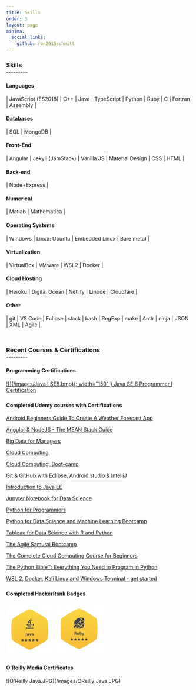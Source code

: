 ```yaml
---
title: Skills
order: 3
layout: page
minima:
  social_links:
    github: ron2015schmitt
---
```



<h3 style="margin-bottom: 0; padding-bottom: 0;">Skills</h3>
---------
<p style="margin-bottom: 20px;" />

#### Languages

| JavaScript (ES2018) | C++ | Java | TypeScript | Python | Ruby | C | Fortran | Assembly |

#### Databases

| SQL | MongoDB |

#### Front-End

| Angular | Jekyll (JamStack) | Vanilla JS | Material Design | CSS | HTML |

#### Back-end

| Node+Express | 

#### Numerical

| Matlab | Mathematica |

#### Operating Systems

| Windows | Linux: Ubuntu |  Embedded Linux | Bare metal |

#### Virtualization

| VirtualBox | VMware | WSL2 | Docker |

#### Cloud Hosting

| Heroku | Digital Ocean | Netlify | Linode | Cloudfare |

#### Other

| git | VS Code | Eclipse | slack | bash | RegExp | make | Antlr | ninja | JSON | XML | Agile |


<h3 style="margin-top: 50px; margin-bottom: 0; padding-bottom: 0;">Recent Courses & Certifications</h3>
---------
<p style="margin-bottom: 20px;" />

<h4 style="margin-top: 20px">Programming Certifications</h4>

[![](/images/Java I SE8.bmp){: width="150" } Java SE 8 Programmer I Certification](https://www.credly.com/badges/05a7ef92-83a0-4441-9be0-0afde0e62ff0)

<h4 style="margin-top: 24px">Completed Udemy courses with Certifications</h4>


[Android Beginners Guide To Create A Weather Forecast App](https://www.udemy.com/certificate/UC-UWLDAF27/)

[Angular & NodeJS - The MEAN Stack Guide](https://www.udemy.com/certificate/UC-319a3e6c-d598-478a-8d6d-f45d4b299470/)

[Big Data for Managers](https://www.udemy.com/certificate/UC-f9b86c0f-1ee7-4757-95d1-9df166a0c2e3/)

[Cloud Computing](https://www.udemy.com/certificate/UC-d1cf42d6-675b-46af-8d67-9ca13ad9c5c9/)

[Cloud Computing: Boot-camp](https://www.udemy.com/certificate/UC-887f8b61-5b6d-4f6e-9291-13a29d54d139/)

[Git & GitHub with Eclipse, Android studio & IntelliJ](https://www.udemy.com/certificate/UC-P7259FG1/)

[Introduction to Java EE](https://www.udemy.com/certificate/UC-UQ9XZ81L/)

[Jupyter Notebook for Data Science](https://www.udemy.com/certificate/UC-2700c756-f627-47ff-8e41-56b2b3f9ce5a/)

[Python for Programmers](https://www.udemy.com/certificate/UC-4097f223-8427-474d-a087-b3963072a2cd/)

[Python for Data Science and Machine Learning Bootcamp](https://www.udemy.com/certificate/UC-848f007c-dfdf-404d-87a1-45813602e8f3/)

[Tableau for Data Science with R and Python](https://www.udemy.com/certificate/UC-2e8537d9-6ed9-49e1-b06a-6ff1281c9a11/)

[The Agile Samurai Bootcamp](https://www.udemy.com/certificate/UC-0HNCZ86M/)

[The Complete Cloud Computing Course for Beginners](https://www.udemy.com/certificate/UC-109bcc21-d55c-4e1a-9464-f7cf2899d3dc/)

[The Python Bible™: Everything You Need to Program in Python](https://www.udemy.com/certificate/UC-BR25BQCZ/)

[WSL 2, Docker, Kali Linux and Windows Terminal - get started](https://www.udemy.com/course/wsl-2-docker-and-windows-terminal/)


<h4 style="margin-top: 24px">Completed HackerRank Badges</h4>

[![Java](/images/HackerRank-Java.JPG)](https://www.hackerrank.com/RFSchmitt) [![Ruby](/images/HackerRank-Ruby.JPG)](https://www.hackerrank.com/RFSchmitt)


<h4 style="margin-top: 24px">O'Reilly Media Certificates</h4>

![O'Reilly Java.JPG](/images/OReilly Java.JPG)

